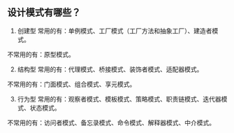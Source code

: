 ## 设计模式有哪些？
1. 创建型
常用的有：单例模式、工厂模式（工厂方法和抽象工厂）、建造者模式。

不常用的有：原型模式。

2. 结构型
常用的有：代理模式、桥接模式、装饰者模式、适配器模式。

不常用的有：门面模式、组合模式、享元模式。

3. 行为型
常用的有：观察者模式、模板模式、策略模式、职责链模式、迭代器模式、状态模式。

不常用的有：访问者模式、备忘录模式、命令模式、解释器模式、中介模式。